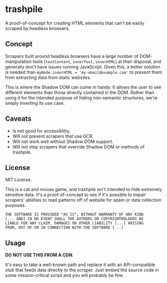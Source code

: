 # trashpile
A proof-of-concept for creating HTML elements that can't be easily scraped by headless browsers.

## Concept
Scrapers built around headless browsers have a large number of DOM-manipulation tools (`textContent`,
`innerText`, `innerHTML`) at their disposal, and generally don't have issues running JavaScript.
Given this, a better solution is needed than `myNode.innerHTML = 'my-email@example.com'` to prevent them from extracting
data from static websites.

This is where the Shadow DOM can come in handy. It allows the user to see different elements than those directly
contained in the DOM. Rather than using it for the intended purpose of hiding non-semantic structures, we're simply
inverting its use case.
  
## Caveats
- Is not good for accessibility.
- Will not prevent scrapers that use OCR.
- Will not work well without Shadow DOM support.
- Will not stop scrapers that override Shadow DOM or methods of trashpile.

## License
MIT License.

This is a cat and mouse game, and trashpile isn't intended to hide extremely sensitive data. It's a proof-of-concept to
see if it's possible to impair scrapers' abilities to read patterns off of website for spam or data collection purposes.

```
THE SOFTWARE IS PROVIDED "AS IS", WITHOUT WARRANTY OF ANY KIND
[... AND] IN NO EVENT SHALL THE AUTHORS OR COPYRIGHTHOLDERS BE
LIABLE FOR ANY CLAIM, DAMAGES OR OTHER LIABILITY [...] ARISING
FROM, OUT OF OR IN CONNECTION WITH THE SOFTWARE [...]
```

## Usage
**DO NOT USE THIS FROM A CDN.**

It's easy to take a well-known path and replace it with an API-compatible stub that feeds data directly to the scraper.
Just embed the source code in some mission-critical script and you will probably be fine.
